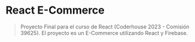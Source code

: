 # React E-Commerce

> Proyecto Final para el curso de React (Coderhouse 2023 - Comisión 39625). El proyecto es un E-Commerce utilizando React y Firebase.
